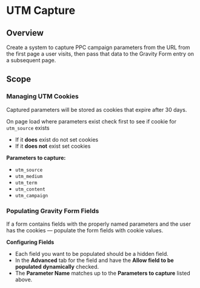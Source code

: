 # UTM Capture

## Overview

Create a system to capture PPC campaign parameters from the URL from the first page a user visits, then pass that data to the Gravity Form entry on a subsequent page.

## Scope

### Managing UTM Cookies

Captured parameters will be stored as cookies that expire after 30 days.

On page load where parameters exist check first to see if cookie for `utm_source` exists

- If it **does** exist do not set cookies
- If it **does not** exist set cookies

**Parameters to capture:**

- `utm_source`
- `utm_medium`
- `utm_term`
- `utm_content`
- `utm_campaign`

### Populating Gravity Form Fields

If a form contains fields with the properly named parameters and the user has the cookies — populate the form fields with cookie values.

**Configuring Fields**

- Each field you want to be populated should be a hidden field.
- In the **Advanced** tab for the field and have the **Allow field to be populated dynamically** checked.
- The **Parameter Name** matches up to the **Parameters to capture** listed above.